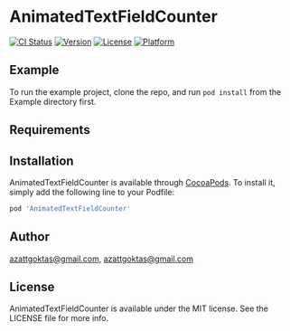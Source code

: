 # AnimatedTextFieldCounter

[![CI Status](https://img.shields.io/travis/azattgoktas@gmail.com/AnimatedTextFieldCounter.svg?style=flat)](https://travis-ci.org/azattgoktas@gmail.com/AnimatedTextFieldCounter)
[![Version](https://img.shields.io/cocoapods/v/AnimatedTextFieldCounter.svg?style=flat)](https://cocoapods.org/pods/AnimatedTextFieldCounter)
[![License](https://img.shields.io/cocoapods/l/AnimatedTextFieldCounter.svg?style=flat)](https://cocoapods.org/pods/AnimatedTextFieldCounter)
[![Platform](https://img.shields.io/cocoapods/p/AnimatedTextFieldCounter.svg?style=flat)](https://cocoapods.org/pods/AnimatedTextFieldCounter)

## Example

To run the example project, clone the repo, and run `pod install` from the Example directory first.

## Requirements

## Installation

AnimatedTextFieldCounter is available through [CocoaPods](https://cocoapods.org). To install
it, simply add the following line to your Podfile:

```ruby
pod 'AnimatedTextFieldCounter'
```

## Author

azattgoktas@gmail.com, azattgoktas@gmail.com

## License

AnimatedTextFieldCounter is available under the MIT license. See the LICENSE file for more info.
